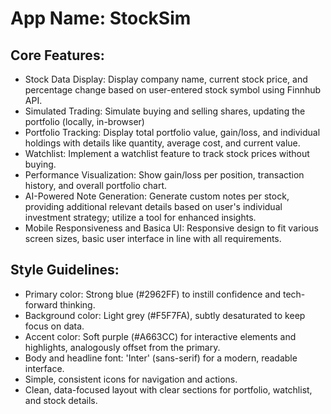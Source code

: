 # **App Name**: StockSim

## Core Features:

- Stock Data Display: Display company name, current stock price, and percentage change based on user-entered stock symbol using Finnhub API.
- Simulated Trading: Simulate buying and selling shares, updating the portfolio (locally, in-browser)
- Portfolio Tracking: Display total portfolio value, gain/loss, and individual holdings with details like quantity, average cost, and current value.
- Watchlist: Implement a watchlist feature to track stock prices without buying.
- Performance Visualization: Show gain/loss per position, transaction history, and overall portfolio chart.
- AI-Powered Note Generation: Generate custom notes per stock, providing additional relevant details based on user's individual investment strategy; utilize a tool for enhanced insights.
- Mobile Responsiveness and Basica UI: Responsive design to fit various screen sizes, basic user interface in line with all requirements.

## Style Guidelines:

- Primary color: Strong blue (#2962FF) to instill confidence and tech-forward thinking.
- Background color: Light grey (#F5F7FA), subtly desaturated to keep focus on data.
- Accent color: Soft purple (#A663CC) for interactive elements and highlights, analogously offset from the primary.
- Body and headline font: 'Inter' (sans-serif) for a modern, readable interface.
- Simple, consistent icons for navigation and actions.
- Clean, data-focused layout with clear sections for portfolio, watchlist, and stock details.